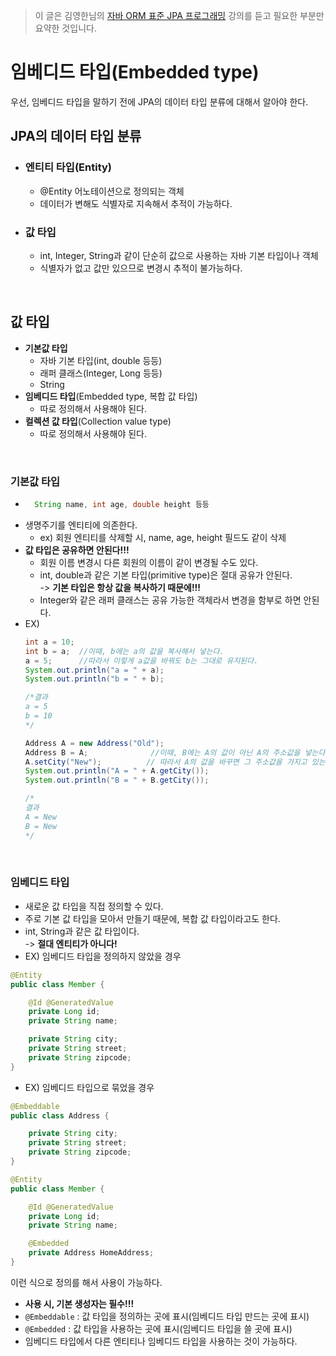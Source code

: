 > 이 글은 김영한님의 [자바 ORM 표준 JPA 프로그래밍](https://www.inflearn.com/course/ORM-JPA-Basic/dashboard) 강의를 듣고 필요한 부분만 요약한 것입니다.

# 임베디드 타입(Embedded type)
우선, 임베디드 타입을 말하기 전에 JPA의 데이터 타입 분류에 대해서 알아야 한다.

## JPA의 데이터 타입 분류
- ### 엔티티 타입(Entity)
    - @Entity 어노테이션으로 정의되는 객체
    - 데이터가 변해도 식별자로 지속해서 추적이 가능하다.
- ### 값 타입
    - int, Integer, String과 같이 단순히 값으로 사용하는 자바 기본 타입이나 객체
    - 식별자가 없고 값만 있으므로 변경시 추적이 불가능하다.

</br>

## 값 타입
- **기본값 타입**
    - 자바 기본 타입(int, double 등등)
    - 래퍼 클래스(Integer, Long 등등)
    - String
- **임베디드 타입**(Embedded type, 복합 값 타입)
    - 따로 정의해서 사용해야 된다.
- **컬렉션 값 타입**(Collection value type)
    - 따로 정의해서 사용해야 된다.

</br>

### 기본값 타입
- ```java
    String name, int age, double height 등등
    ```
- 생명주기를 엔티티에 의존한다.
    - ex) 회원 엔티티를 삭제할 시, name, age, height 필드도 같이 삭제
- **값 타입은 공유하면 안된다!!!**
    - 회원 이름 변경시 다른 회원의 이름이 같이 변경될 수도 있다.
    - int, double과 같은 기본 타입(primitive type)은 절대 공유가 안된다.</br>
    -> **기본 타입은 항상 값을 복사하기 때문에!!!**
    - Integer와 같은 래퍼 클래스는 공유 가능한 객체라서 변경을 함부로 하면 안된다.
- EX)
    ```java
    int a = 10;
    int b = a;  //이때, b에는 a의 값을 복사해서 넣는다.
    a = 5;      //따라서 이렇게 a값을 바꿔도 b는 그대로 유지된다.
    System.out.println("a = " + a);
    System.out.println("b = " + b);

    /*결과
    a = 5
    b = 10
    */

    Address A = new Address("Old");
    Address B = A;              //이때, B에는 A의 값이 아닌 A의 주소값을 넣는다.
    A.setCity("New");          // 따라서 A의 값을 바꾸면 그 주소값을 가지고 있는 B값도 같이 바뀌게 된다.
    System.out.println("A = " + A.getCity());
    System.out.println("B = " + B.getCity());

    /*
    결과
    A = New
    B = New
    */
    ```

</br>

### 임베디드 타입
- 새로운 값 타입을 직접 정의할 수 있다.
- 주로 기본 값 타입을 모아서 만들기 때문에, 복합 값 타입이라고도 한다.
- int, String과 같은 값 타입이다.</br>
-> **절대 엔티티가 아니다!**
- EX) 임베디드 타입을 정의하지 않았을 경우
```java
@Entity
public class Member {

    @Id @GeneratedValue
    private Long id;
    private String name;

    private String city;
    private String street;
    private String zipcode;
}
```
- EX) 임베디드 타입으로 묶었을 경우
```java
@Embeddable
public class Address {

    private String city;
    private String street;
    private String zipcode;
}

@Entity
public class Member {

    @Id @GeneratedValue
    private Long id;
    private String name;

    @Embedded
    private Address HomeAddress;
}
```
이런 식으로 정의를 해서 사용이 가능하다.</br>
- **사용 시, 기본 생성자는 필수!!!**</br>
- `@Embeddable` : 값 타입을 정의하는 곳에 표시(임베디드 타입 만드는 곳에 표시)
- `@Embedded` : 값 타입을 사용하는 곳에 표시(임베디드 타입을 쓸 곳에 표시)
- 임베디드 타입에서 다른 엔티티나 임베디드 타입을 사용하는 것이 가능하다.

